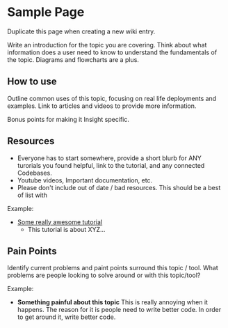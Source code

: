 # Sample Page 
Duplicate this page when creating a new wiki entry. 

Write an introduction for the topic you are covering. Think about what information does a user need to know to understand the fundamentals of the topic. Diagrams and flowcharts are a plus. 


## How to use 
Outline common uses of this topic, focusing on real life deployments and examples. Link to articles and videos to provide more information.

Bonus points for making it Insight specific.


## Resources 
- Everyone has to start somewhere, provide a short blurb for ANY turorials you found helpful, link to the tutorial, and any connected Codebases. 
- Youtube videos, Important documentation, etc.
- Please don't include out of date / bad resources.  This should be a best of list with

Example:
- [Some really awesome tutorial](https://towardsdatascience.com/getting-started-with-apache-airflow-df1aa77d7b1b)
    - This tutorial is about XYZ...


## Pain Points 
Identify current problems and paint points surround this topic / tool. What problems are people looking to solve around or with this topic/tool?

Example:
- **Something painful about this topic**
This is really annoying when it happens.  The reason for it is people need to write better code.  In order to get around it, write better code.
